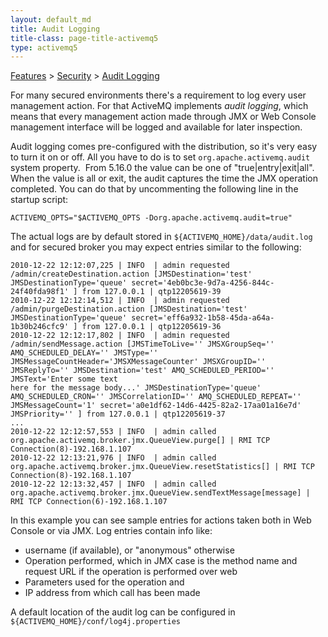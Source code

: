 ```yaml
---
layout: default_md
title: Audit Logging 
title-class: page-title-activemq5
type: activemq5
---
```


[Features](features) > [Security](security) > [Audit Logging](audit-logging)


For many secured environments there's a requirement to log every user management action. For that ActiveMQ implements _audit logging_, which means that every management action made through JMX or Web Console management interface will be logged and available for later inspection.

Audit logging comes pre-configured with the distribution, so it's very easy to turn it on or off. All you have to do is to set `org.apache.activemq.audit` system property.  From 5.16.0 the value can be one of "true|entry|exit|all". When the value is all or exit, the audit captures the time the JMX operation completed. You can do that by uncommenting the following line in the startup script:
```
ACTIVEMQ_OPTS="$ACTIVEMQ_OPTS -Dorg.apache.activemq.audit=true"
```
The actual logs are by default stored in `${ACTIVEMQ_HOME}/data/audit.log` and for secured broker you may expect entries similar to the following:
```
2010-12-22 12:12:07,225 | INFO  | admin requested /admin/createDestination.action [JMSDestination='test' JMSDestinationType='queue' secret='4eb0bc3e-9d7a-4256-844c-24f40fda98f1' ] from 127.0.0.1 | qtp12205619-39
2010-12-22 12:12:14,512 | INFO  | admin requested /admin/purgeDestination.action [JMSDestination='test' JMSDestinationType='queue' secret='eff6a932-1b58-45da-a64a-1b30b246cfc9' ] from 127.0.0.1 | qtp12205619-36
2010-12-22 12:12:17,802 | INFO  | admin requested /admin/sendMessage.action [JMSTimeToLive='' JMSXGroupSeq='' AMQ_SCHEDULED_DELAY='' JMSType='' JMSMessageCountHeader='JMSXMessageCounter' JMSXGroupID='' JMSReplyTo='' JMSDestination='test' AMQ_SCHEDULED_PERIOD='' JMSText='Enter some text 
here for the message body...' JMSDestinationType='queue' AMQ_SCHEDULED_CRON='' JMSCorrelationID='' AMQ_SCHEDULED_REPEAT='' JMSMessageCount='1' secret='a0e1df62-14d6-4425-82a2-17aa01a16e7d' JMSPriority='' ] from 127.0.0.1 | qtp12205619-37
...
2010-12-22 12:12:57,553 | INFO  | admin called org.apache.activemq.broker.jmx.QueueView.purge[] | RMI TCP Connection(8)-192.168.1.107
2010-12-22 12:13:21,976 | INFO  | admin called org.apache.activemq.broker.jmx.QueueView.resetStatistics[] | RMI TCP Connection(8)-192.168.1.107
2010-12-22 12:13:32,457 | INFO  | admin called org.apache.activemq.broker.jmx.QueueView.sendTextMessage[message] | RMI TCP Connection(6)-192.168.1.107
```
In this example you can see sample entries for actions taken both in Web Console or via JMX. Log entries contain info like:

*   username (if available), or "anonymous" otherwise
*   Operation performed, which in JMX case is the method name and request URL if the operation is performed over web
*   Parameters used for the operation and
*   IP address from which call has been made

A default location of the audit log can be configured in `${ACTIVEMQ_HOME}/conf/log4j.properties`

